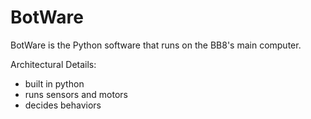 # BotWare
BotWare is the Python software that runs on the BB8's main computer.

Architectural Details:

* built in python
* runs sensors and motors
* decides behaviors

